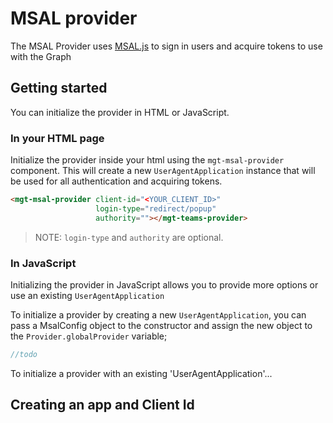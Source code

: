 # MSAL provider

The MSAL Provider uses [MSAL.js](https://github.com/AzureAD/microsoft-authentication-library-for-js) to sign in users and acquire tokens to use with the Graph

## Getting started

You can initialize the provider in HTML or JavaScript.

### In your HTML page
Initialize the provider inside your html using the `mgt-msal-provider` component. This will create a new `UserAgentApplication` instance that will be used for all authentication and acquiring tokens.

```html
<mgt-msal-provider client-id="<YOUR_CLIENT_ID>"
                   login-type="redirect/popup"
                   authority=""></mgt-teams-provider>
```
>NOTE: `login-type` and `authority` are optional.

### In JavaScript

Initializing the provider in JavaScript allows you to provide more options or use an existing `UserAgentApplication`

To initialize a provider by creating a new `UserAgentApplication`, you can pass a MsalConfig object to the constructor and assign the new object to the `Provider.globalProvider` variable;

```js
//todo
```

To initialize a provider with an existing 'UserAgentApplication'...

## Creating an app and Client Id

